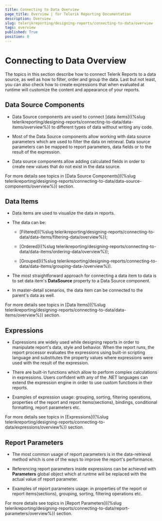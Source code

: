 ```yaml
---
title: Connecting to Data Overview
page_title: Overview | for Telerik Reporting Documentation
description: Overview
slug: telerikreporting/designing-reports/connecting-to-data/overview
tags: overview
published: True
position: 0
---
```


# Connecting to Data Overview



The topics in this section describe how to connect Telerik Reports to a data source, as well as         how to filter, order and group the data. Last but not least, you can also check how to create expressions         that when evaluated at runtime will customize the content and appearance of your reports.       

## Data Source Components

* Data Source components are used to connect [data items]({%slug telerikreporting/designing-reports/connecting-to-data/data-items/overview%}) to different               types of data without writing any code.             

* Most of the Data Source components allow working with data source parameters which are used to filter the data on retrieval.               Data source parameters can be mapped to report parameters, data fields or to the result of the expression.             

* Data source components allow adding calculated fields in order to create new values that do not exist in the data source.             

For more details see topics in [Data Source Components]({%slug telerikreporting/designing-reports/connecting-to-data/data-source-components/overview%}) section.         

## Data Items

* Data items are used to visualize the data in reports.             

* The data can be:             

   + [Filtered]({%slug telerikreporting/designing-reports/connecting-to-data/data-items/filtering-data/overview%});                 

   + [Ordered]({%slug telerikreporting/designing-reports/connecting-to-data/data-items/ordering-data/overview%});                 

   + [Grouped]({%slug telerikreporting/designing-reports/connecting-to-data/data-items/grouping-data-/overview%}).                 

* The most straightforward approach for connecting a data item to data is to set data item's __DataSource__ property to a Data Source component.             

* In master-detail scenarios, the data item can be connected to the parent's data as well.             

For more details see topics in [Data Items]({%slug telerikreporting/designing-reports/connecting-to-data/data-items/overview%}) section.         

## Expressions

* Expressions are widely used while designing reports in order to manipulate report's data, style and behavior. When the report runs,               the report processor evaluates the expressions using built-in scripting language and substitutes the property values where expressions were used               with the result of the expression.             

* There are built-in functions which allow to perform complex calculations in expressions. Users confident with any of the .NET languages               can extend the expression engine in order to use custom functions in their reports.             

* Examples of expression usage: grouping, sorting, filtering operations, properties of the report and report items(sections), bindings,               conditional formatting, report parameters etc.             

For more details see topics in [Expressions]({%slug telerikreporting/designing-reports/connecting-to-data/expressions/overview%}) section.         

## Report Parameters

* The most common usage of report parameters is in the data-retrieval method which is one of the ways to improve the report's performance.             

* Referencing report parameters inside expressions can be achieved with __Parameters__ global object which at runtme will be               replaced with the actual value of report parameter.             

* Examples of report parameters usage: in properties of the report or report items(sections), grouping, sorting, filtering operations etc.             

For more details see topics in [Report Parameters]({%slug telerikreporting/designing-reports/connecting-to-data/report-parameters/overview%}) section.         
